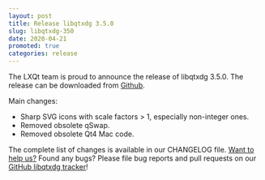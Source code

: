 ```yaml
---
layout: post
title: Release libqtxdg 3.5.0
slug: libqtxdg-350
date: 2020-04-21
promoted: true
categories: release
---
```


The LXQt team is proud to announce the release of libqtxdg 3.5.0.
The release can be downloaded from [Github](https://github.com/lxqt/libqtxdg/releases).

Main changes:
 * Sharp SVG icons with scale factors > 1, especially non-integer ones.
 * Removed obsolete qSwap.
 * Removed obsolete Qt4 Mac code.


The complete list of changes is available in our CHANGELOG file.
[Want to help us?](https://github.com/lxqt/lxqt/wiki/Contributing-code) Found any bugs? Please file bug reports and pull requests on our [GitHub libqtxdg tracker](https://github.com/lxqt/libqtxdg/issues)!
